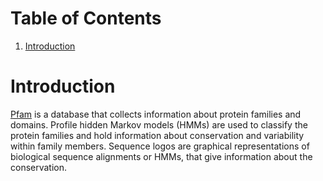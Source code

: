
# Table of Contents

1.  [Introduction](#org61820c1)



<a id="org61820c1"></a>

# Introduction

[Pfam](https://pfam.xfam.org/) is a database that collects information about protein families
and domains.  Profile hidden Markov models (HMMs) are used to
classify the protein families and hold information about
conservation and variability within family members.  Sequence logos
are graphical representations of biological sequence alignments or
HMMs, that give information about the conservation.

